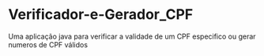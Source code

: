 # Verificador-e-Gerador_CPF
Uma aplicação java para verificar a validade de um CPF especifico ou gerar numeros de CPF válidos

